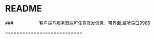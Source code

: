 README
===========================


###　　　　　　客户端与服务器端可任意互发信息，带界面,监听端口9988



===========================

